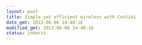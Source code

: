 ```yaml
---
layout: post
title: Simple yet efficient wireless with Contiki
date_gmt: 2013-06-06 14:40:16
modified_gmt: 2013-06-06 14:40:16
status: inherit
---
```


